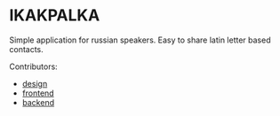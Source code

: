IKAKPALKA
===================
Simple application for russian speakers. Easy to share latin letter based contacts.

Contributors:
- [design](https://www.facebook.com/fantomass.po)
- [frontend](https://www.facebook.com/nvpushkarskiy)
- [backend](https://www.facebook.com/sergey.emelyanov.18)

